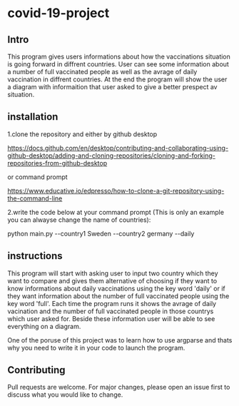 # covid-19-project

## Intro
This program gives users informations about how the vaccinations situation is going forward
in diffrent countries. User can see some information about a number of full
vaccinated people as well as the avrage of daily vaccination in diffrent countries.
At the end the program will show the user a diagram with informaition that user asked 
to give a better prespect av situation.

## installation
1.clone the repository and either by github desktop 

https://docs.github.com/en/desktop/contributing-and-collaborating-using-github-desktop/adding-and-cloning-repositories/cloning-and-forking-repositories-from-github-desktop 

or command prompt 

https://www.educative.io/edpresso/how-to-clone-a-git-repository-using-the-command-line

2.write the code below at your command prompt (This is only an example you can alwayse change the name of countries): 

python main.py --country1 Sweden --country2 germany --daily

## instructions
This program will start with asking user to input two country which they want to compare and gives them alternative of choosing if they want to know informations about daily
vaccinations using the key word 'daily' or if they want information about the number of full vaccinated people using the key word 'full'.
Each time the program runs it shows the avrage of daily vacination and the number of full vaccinated people in those countrys which user asked for. Beside these information
user will be able to see everything on a diagram.

One of the poruse of this project was to learn how to use argparse and thats why you need to write it in your code to launch the program.

## Contributing
Pull requests are welcome. For major changes, please open an issue first to discuss what you would like to change.

